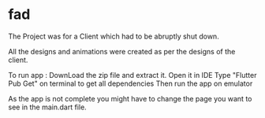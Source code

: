 # fad

The Project was for a Client which had to be abruptly shut down.

All the designs and animations were created as per the designs of the client.

To run app : 
DownLoad the zip file and extract it. 
Open it in IDE
Type "Flutter Pub Get" on terminal to get all dependencies
Then run the app on emulator

As the app is not complete you might have to change the page you want to see in the main.dart file.







